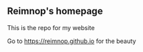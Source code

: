 ## Reimnop's homepage
This is the repo for my website

Go to https://reimnop.github.io for the beauty

